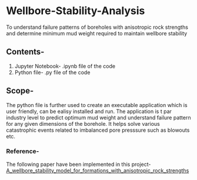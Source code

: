 # Wellbore-Stability-Analysis
To understand failure patterns of boreholes with anisotropic rock strengths and determine minimum mud weight required to maintain wellbore stability

## Contents-
1. Jupyter Notebook- .ipynb file of the code
2. Python file- .py file of the code

## Scope-
The python file is further used to create an executable application which is user friendly, can be ealisy installed and run.
The application is t par industry level to predict optimum mud weight and understand failure pattern for any given dimensions of the borehole. It helps solve various catastrophic events related to imbalanced pore presssure such as blowouts etc.  

### Reference-
The following paper have been implemented in this project- [A_wellbore_stability_model_for_formations_with_anisotropic_rock_strengths](https://www.researchgate.net/publication/271414193_A_wellbore_stability_model_for_formations_with_anisotropic_rock_strengths)
